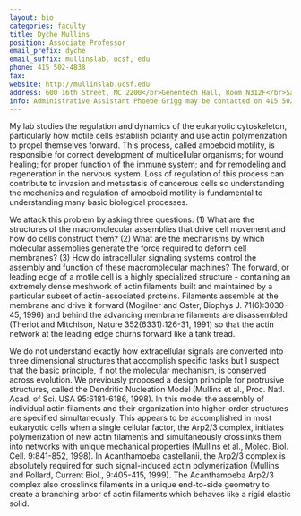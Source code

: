 ```yaml
---
layout: bio
categories: faculty
title: Dyche Mullins
position: Associate Professor
email_prefix: dyche
email_suffix: mullinslab, ucsf, edu
phone: 415 502-4838
fax: 
website: http://mullinslab.ucsf.edu
address: 600 16th Street, MC 2200</br>Genentech Hall, Room N312F</br>San Francisco, CA 94158-2280</br>
info: Administrative Assistant Phoebe Grigg may be contacted on 415 502-6305 or at <span class="e">phoebe.grigg / cmp, ucsf, edu </span>
---
```


My lab studies the regulation and dynamics of the eukaryotic cytoskeleton, particularly how motile cells establish polarity and use actin polymerization to propel themselves forward. This process, called amoeboid motility, is responsible for correct development of multicellular organisms; for wound healing; for proper function of the immune system; and for remodeling and regeneration in the nervous system. Loss of regulation of this process can contribute to invasion and metastasis of cancerous cells so understanding the mechanics and regulation of amoeboid motility is fundamental to understanding many basic biological processes. 

We attack this problem by asking three questions: (1) What are the structures of the macromolecular assemblies that drive cell movement and how do cells construct them? (2) What are the mechanisms by which molecular assemblies generate the force required to deform cell membranes? (3) How do intracellular signaling systems control the assembly and function of these macromolecular machines? 
The forward, or leading edge of a motile cell is a highly specialized structure - containing an extremely dense meshwork of actin filaments built and maintained by a particular subset of actin-associated proteins. Filaments assemble at the membrane and drive it forward (Mogilner and Oster, Biophys J. 71(6):3030-45, 1996) and behind the advancing membrane filaments are disassembled (Theriot and Mitchison, Nature 352(6331):126-31, 1991) so that the actin network at the leading edge churns forward like a tank tread. 

We do not understand exactly how extracellular signals are converted into three dimensional structures that accomplish specific tasks but I suspect that the basic principle, if not the molecular mechanism, is conserved across evolution. 
We previously proposed a design principle for protrusive structures, called the Dendritic Nucleation Model (Mullins et al., Proc. Natl. Acad. of Sci. USA 95:6181-6186, 1998). In this model the assembly of individual actin filaments and their organization into higher-order structures are specified simultaneously. This appears to be accomplished in most eukaryotic cells when a single cellular factor, the Arp2/3 complex, initiates polymerization of new actin filaments and simultaneously crosslinks them into networks with unique mechanical properties (Mullins et al., Molec. Biol. Cell. 9:841-852, 1998). In Acanthamoeba castellanii, the Arp2/3 complex is absolutely required for such signal-induced actin polymerization (Mullins and Pollard, Current Biol., 9:405-415, 1999). The Acanthamoeba Arp2/3 complex also crosslinks filaments in a unique end-to-side geometry to create a branching arbor of actin filaments which behaves like a rigid elastic solid.